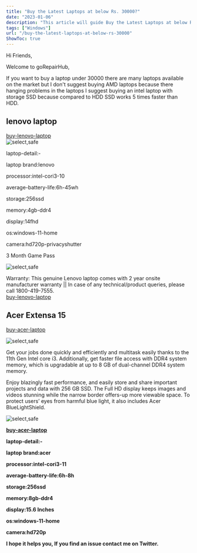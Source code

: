 ```yaml
---
title: "Buy the Latest Laptops at below Rs. 30000?"
date: "2023-01-06"
description: "This article will guide Buy the Latest Laptops at below Rs. 30000."
tags: ["Windows"]
url: "/buy-the-latest-laptops-at-below-rs-30000"
ShowToc: true
---
```

Hi Friends,

Welcome to goRepairHub,

If you want to buy a laptop under 30000 there are many laptops available on the market but I  don't suggest buying AMD laptops because there hanging problems in the laptops I suggest buying an intel laptop with storage SSD because compared to HDD SSD works 5 times faster than HDD.
## lenovo laptop

<a href="link:https://www.amazon.in/Lenovo-IdeaPad-35-56cm-Warranty-81WD014XIN/dp/B0BKSW9NNJ/ref=sr_1_5?crid=M660HOLTURH6&keywords=lenovo+ideapad+slim+3+10th+gen+core+i3&qid=1674793127&sprefix=lenovo+ideapad+slim+3+10+gen+cor+i3%2Caps%2C720&sr=8-5" target =_blank>buy-lenovo-laptop</a><br>
![select,safe](https://gorepairhub.github.io/images/2023-1-6-buy-the-latest-laptops-at-below-rs-30000/lenovo-10.png)

laptop-detail:-

laptop brand:lenovo

processor:intel-cori3-10

average-battery-life:6h-45wh

storage:256ssd

memory:4gb-ddr4

display:14fhd

os:windows-11-home

camera:hd720p-privacyshutter

3 Month Game Pass

![select,safe](https://gorepairhub.github.io/images/2023-1-6-buy-the-latest-laptops-at-below-rs-30000/lenovo-10.png)

Warranty: This genuine Lenovo laptop comes with 2 year onsite manufacturer warranty || In case of any technical/product queries, please call 1800-419-7555.<br>
<a href="link:https://www.amazon.in/Lenovo-IdeaPad-35-56cm-Warranty-81WD014XIN/dp/B0BKSW9NNJ/ref=sr_1_5?crid=M660HOLTURH6&keywords=lenovo+ideapad+slim+3+10th+gen+core+i3&qid=1674793127&sprefix=lenovo+ideapad+slim+3+10+gen+cor+i3%2Caps%2C720&sr=8-5" target =_blank>buy-lenovo-laptop</a><br>

## Acer Extensa 15
<a href="https://www.amazon.in/Acer-Lightweight-Processor-Display-Graphics/dp/B0B5ZMZ8GF/ref=sr_1_17?crid=3VD6E79O6I2QV&keywords=30000%2Blaptop&qid=1674809638&sprefix=30000%2Blaptop%2Caps%2C679&sr=8-17&th=1" target =_blank>buy-acer-laptop</a>

![select,safe](https://gorepairhub.github.io/images/2023-1-6-buy-the-latest-laptops-at-below-rs-30000/acer-30.png)

Get your jobs done quickly and efficiently and multitask easily thanks to the 11th Gen Intel core i3. Additionally, get faster file access with DDR4 system memory, which is upgradable at up to 8 GB of dual-channel DDR4 system memory. 

Enjoy blazingly fast performance, and easily store and share important projects and data with 256 GB SSD. The Full HD display keeps images and videos stunning while the narrow border offers-up more viewable space. To protect users’ eyes from harmful blue light, it also includes Acer BlueLightShield.

![select,safe](https://gorepairhub.github.io/images/2023-1-6-buy-the-latest-laptops-at-below-rs-30000/acer-30-p.png)

<a href="https://www.amazon.in/Acer-Lightweight-Processor-Display-Graphics/dp/B0B5ZMZ8GF/ref=sr_1_17?crid=3VD6E79O6I2QV&keywords=30000%2Blaptop&qid=1674809638&sprefix=30000%2Blaptop%2Caps%2C679&sr=8-17&th=1" target =_blank><b>buy-acer-laptop<b></a><br>

laptop-detail:-

laptop brand:acer

processor:intel-cori3-11

average-battery-life:6h-8h

storage:256ssd

memory:8gb-ddr4

display:15.6 Inches

os:windows-11-home

camera:hd720p

I hope it helps you, If you find an issue contact me on Twitter.


